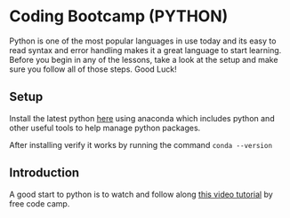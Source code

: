 # Coding Bootcamp (PYTHON)

Python is one of the most popular languages in use today and its easy to read syntax and error handling makes it a great language to start learning. Before you begin in any of the lessons, take a look at the setup and make sure you follow all of those steps. Good Luck!

## Setup

Install the latest python [here](https://www.anaconda.com/products/individual) using anaconda which includes python and other useful tools to help manage python packages.

After installing verify it works by running the command `conda --version`

## Introduction

A good start to python is to watch and follow along [this video tutorial](https://www.youtube.com/watch?v=rfscVS0vtbw&ab_channel=freeCodeCamp.org) by free code camp.
